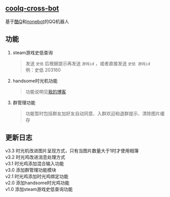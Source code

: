 ## [coolq-cross-bot](https://github.com/kizx/coolq-cross-bot)
基于[酷Q](https://cqp.cc/)和[nonebot](https://nonebot.cqp.moe/)的QQ机器人

## 功能
1. steam游戏史低查询
    > 发送 `史低` 后根据提示再发送 `游戏id` ，或者直接发送 `史低 游戏id`  
    例：史低 203160
2. handsome时光机功能
    > 功能说明见[我的博客](https://www.2bboy.com/archives/124.html)  
3. 群管理功能
    > 功能暂时包括群友加好友自动同意、入群欢迎和退群提示、清除图片缓存
                  

## 更新日志
v3.3 时光机改进图片呈现方式，只有当图片数量大于1时才使用相簿  
v3.2 时光鸡改进消息处理方式  
v3.1 时光鸡添加混合输入功能  
v3.0 添加群管理功能模块  
v2.1 时光鸡添加时光鸡绑定功能  
v2.0 添加handsome时光鸡功能  
v1.0 添加steam游戏史低查询功能